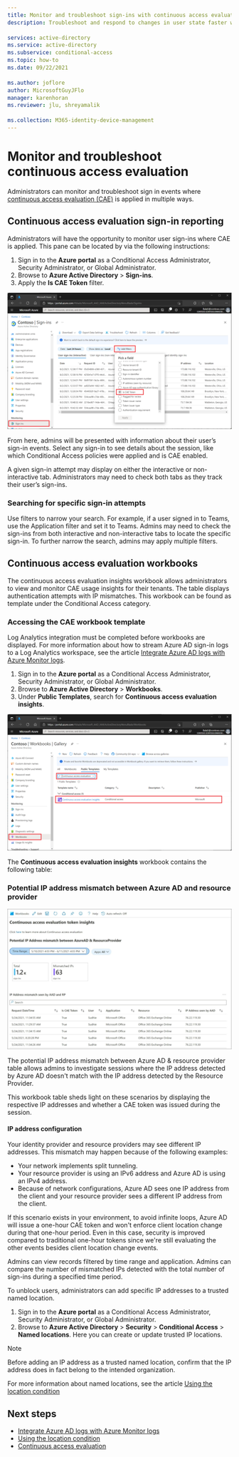 ```yaml
---
title: Monitor and troubleshoot sign-ins with continuous access evaluation in Azure AD
description: Troubleshoot and respond to changes in user state faster with continuous access evaluation in Azure AD

services: active-directory
ms.service: active-directory
ms.subservice: conditional-access
ms.topic: how-to
ms.date: 09/22/2021

ms.author: joflore
author: MicrosoftGuyJFlo
manager: karenhoran
ms.reviewer: jlu, shreyamalik

ms.collection: M365-identity-device-management
---
```

# Monitor and troubleshoot continuous access evaluation

Administrators can monitor and troubleshoot sign in events where [continuous access evaluation (CAE)](concept-continuous-access-evaluation.md) is applied in multiple ways.

## Continuous access evaluation sign-in reporting

Administrators will have the opportunity to monitor user sign-ins where CAE is applied. This pane can be located by via the following instructions:

1.	Sign in to the **Azure portal** as a Conditional Access Administrator, Security Administrator, or Global Administrator.
1.	Browse to **Azure Active Directory** > **Sign-ins**. 
1.	Apply the **Is CAE Token** filter. 

[ ![Add a filter to the Sitn-ins log to see where CAE is being applied or not](./media/howto-continuous-access-evaluation-troubleshoot/azure-ad-sign-ins-log-apply-filter.png) ](./media/howto-continuous-access-evaluation-troubleshoot/azure-ad-sign-ins-log-apply-filter.png#lightbox)

From here, admins will be presented with information about their user’s sign-in events. Select any sign-in to see details about the session, like which Conditional Access policies were applied and is CAE enabled. 

A given sign-in attempt may display on either the interactive or non-interactive tab. Administrators may need to check both tabs as they track their user’s sign-ins.

### Searching for specific sign-in attempts

Use filters to narrow your search. For example, if a user signed in to Teams, use the Application filter and set it to Teams. Admins may need to check the sign-ins from both interactive and non-interactive tabs to locate the specific sign-in. To further narrow the search, admins may apply multiple filters.

## Continuous access evaluation workbooks

The continuous access evaluation insights workbook allows administrators to view and monitor CAE usage insights for their tenants. The table displays authentication attempts with IP mismatches. This workbook can be found as template under the Conditional Access category. 

### Accessing the CAE workbook template

Log Analytics integration must be completed before workbooks are displayed. For more information about how to stream Azure AD sign-in logs to a Log Analytics workspace, see the article [Integrate Azure AD logs with Azure Monitor logs](../reports-monitoring/howto-integrate-activity-logs-with-log-analytics.md).
 
1.	Sign in to the **Azure portal** as a Conditional Access Administrator, Security Administrator, or Global Administrator. 
1.	Browse to **Azure Active Directory** > **Workbooks**.
1.	Under **Public Templates**, search for **Continuous access evaluation insights**.

[ ![Find the CAE insights workbook in the gallery to continue monitoring](./media/howto-continuous-access-evaluation-troubleshoot/azure-ad-workbooks-continuous-access-evaluation.png) ](./media/howto-continuous-access-evaluation-troubleshoot/azure-ad-workbooks-continuous-access-evaluation.png#lightbox)

The **Continuous access evaluation insights** workbook contains the following table:

### Potential IP address mismatch between Azure AD and resource provider  

![Workbook table 1 showing potential IP address mismatches](./media/howto-continuous-access-evaluation-troubleshoot/continuous-access-evaluation-insights-workbook-table-1.png)

The potential IP address mismatch between Azure AD & resource provider table allows admins to investigate sessions where the IP address detected by Azure AD doesn't match with the IP address detected by the Resource Provider. 

This workbook table sheds light on these scenarios by displaying the respective IP addresses and whether a CAE token was issued during the session. 

#### IP address configuration

Your identity provider and resource providers may see different IP addresses. This mismatch may happen because of the following examples:

- Your network implements split tunneling.
- Your resource provider is using an IPv6 address and Azure AD is using an IPv4 address.
- Because of network configurations, Azure AD sees one IP address from the client and your resource provider sees a different IP address from the client.

If this scenario exists in your environment, to avoid infinite loops, Azure AD will issue a one-hour CAE token and won't enforce client location change during that one-hour period. Even in this case, security is improved compared to traditional one-hour tokens since we're still evaluating the other events besides client location change events.

Admins can view records filtered by time range and application. Admins can compare the number of mismatched IPs detected with the total number of sign-ins during a specified time period. 

To unblock users, administrators can add specific IP addresses to a trusted named location.

1.	Sign in to the **Azure portal** as a Conditional Access Administrator, Security Administrator, or Global Administrator. 
1.	Browse to **Azure Active Directory** > **Security** > **Conditional Access** > **Named locations**. Here you can create or update trusted IP locations.

> [!NOTE]
> Before adding an IP address as a trusted named location, confirm that the IP address does in fact belong to the intended organization.

For more information about named locations, see the article [Using the location condition](location-condition.md#named-locations)
 
## Next steps

- [Integrate Azure AD logs with Azure Monitor logs](../reports-monitoring/howto-integrate-activity-logs-with-log-analytics.md)
- [Using the location condition](location-condition.md#named-locations)
- [Continuous access evaluation](concept-continuous-access-evaluation.md)
